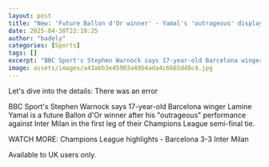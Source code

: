 ```yaml
---
layout: post
title: "New: 'Future Ballon d'Or winner' - Yamal's 'outrageous' display against Inter"
date: 2025-04-30T22:19:25
author: "badely"
categories: [Sports]
tags: []
excerpt: "BBC Sport's Stephen Warnock says 17-year-old Barcelona winger Lamine Yamal is a future Ballon d'Or winner after his 'outrageous' performance against I"
image: assets/images/a43abb3e45903a49b4ada4c6665d48c4.jpg
---
```


Let's dive into the details: There was an error

BBC Sport's Stephen Warnock says 17-year-old Barcelona winger Lamine Yamal is a future Ballon d'Or winner after his "outrageous" performance against Inter Milan in the first leg of their Champions League semi-final tie.

WATCH MORE: Champions League highlights - Barcelona 3-3 Inter Milan

Available to UK users only.

